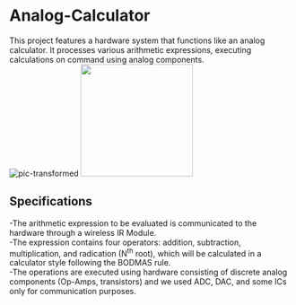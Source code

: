 # Analog-Calculator
This project features a hardware system that functions like an analog calculator. It processes various arithmetic expressions, executing calculations on command using analog components.\
![pic-transformed](https://github.com/KeshavBaldeva/Analog-Calculator/assets/152970391/939c0b44-fc11-4cee-8cb2-a5be291bc7e7)
<img src="[https://user-images.githubusercontent.com/link-to-your-image.png](https://github.com/KeshavBaldeva/Analog-Calculator/assets/152970391/939c0b44-fc11-4cee-8cb2-a5be291bc7e7)" width="200" />

## Specifications
-The arithmetic expression to be evaluated is communicated to the hardware through a wireless IR Module.                                                                       
-The expression contains four operators: addition, subtraction, multiplication, and radication (N<sup>th</sup> root), which will be calculated in a calculator style following the BODMAS rule.\
-The operations are executed using hardware consisting of discrete analog components (Op-Amps, transistors) and we used ADC, DAC, and some ICs only for communication purposes.
